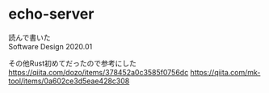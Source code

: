 # echo-server  
読んで書いた  
Software Design 2020.01  
  
その他Rust初めてだったので参考にした
https://qiita.com/dozo/items/378452a0c3585f0756dc
https://qiita.com/mk-tool/items/0a602ce3d5eae428c308  
